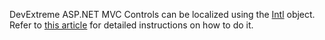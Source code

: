 DevExtreme ASP.NET MVC Controls can be localized using the [Intl][0] object. Refer to [this article](https://docs.devexpress.com/DevExtremeAspNetMvc/400706/concepts/localization#intl) for detailed instructions on how to do it.

[0]: https://developer.mozilla.org/en/docs/Web/JavaScript/Reference/Global_Objects/Intl